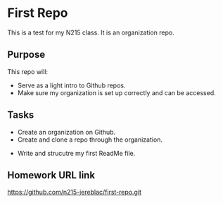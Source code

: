 # First Repo

This is a test for my N215 class. It is an organization repo.

## Purpose

This repo will:

- Serve as a light intro to Github repos.
- Make sure my organization is set up correctly and can be accessed.

## Tasks

- Create an organization on Github.
- Create and clone a repo through the organization.

* Write and strucutre my first ReadMe file.

## Homework URL link

https://github.com/n215-jereblac/first-repo.git
